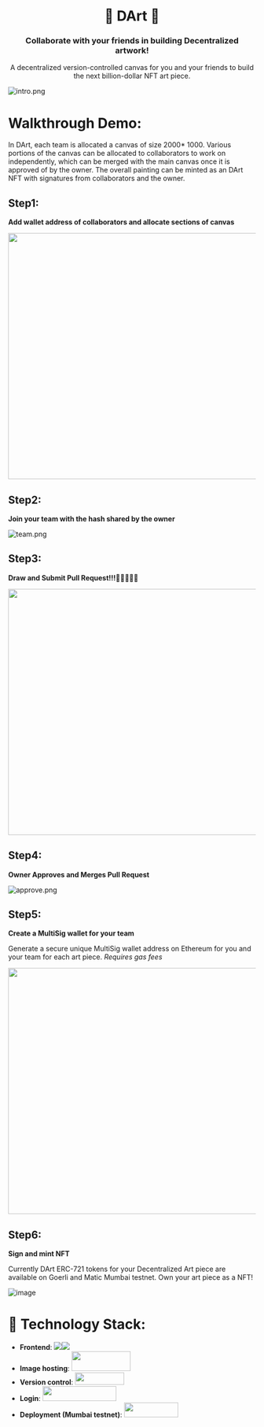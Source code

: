 <p align="center">
 <h1 align="center"> 🎨 DArt 🎯 </h1>
 <h3 align="center"> Collaborate with your friends in building Decentralized artwork! </h3>
 <p align="center"> A decentralized version-controlled canvas for you and your friends to build the next billion-dollar NFT art piece.</p>
 
![intro.png](https://i.postimg.cc/6p4ZXQH5/intro.png)

# Walkthrough Demo:

In DArt, each team is allocated a canvas of size 2000* 1000. Various portions of the canvas can be allocated to collaborators to work on independently, which can be merged with the main canvas once it is approved of by the owner. The overall painting can be minted as an DArt NFT with signatures from collaborators and the owner.

## Step1: 

**Add wallet address of collaborators and allocate sections of canvas**

<img src="https://i.postimg.cc/P5LdVpSK/ezgif-com-gif-maker.gif" height="500" width="2000">

## Step2:

**Join your team with the hash shared by the owner**

![team.png](https://i.postimg.cc/xdvDBKMG/team.png)

## Step3:

**Draw and Submit Pull Request!!!**🎨🎨🎨🎨🎨

<img src="https://i.postimg.cc/1RJgLFKZ/ezgif-com-gif-maker.gif" height="500" width="2000">

## Step4:

**Owner Approves and Merges Pull Request**

![approve.png](https://i.postimg.cc/63TsqFFc/approve.png)

## Step5:

**Create a MultiSig wallet for your team**

Generate a secure unique MultiSig wallet address on Ethereum for you and your team for each art piece. *Requires gas fees*

<img src="https://i.postimg.cc/G2bFjCbP/multisig.gif" height="500" width="2000">

## Step6:

**Sign and mint NFT**

Currently DArt ERC-721 tokens for your Decentralized Art piece are available on Goerli and Matic Mumbai testnet. Own your art piece as a NFT!

![image](https://user-images.githubusercontent.com/42820001/114281125-4167fc00-9a5a-11eb-8126-576a9a52ab6f.png)

# 🚀 Technology Stack:
  
 - **Frontend**: <img src="https://img.shields.io/badge/react%20-%2320232a.svg?&style=for-the-badge&logo=react&logoColor=%2361DAFB"/><img src="https://img.shields.io/badge/material%20ui%20-%230081CB.svg?&style=for-the-badge&logo=material-ui&logoColor=white"/>
 - **Image hosting**: <img src="https://upload.wikimedia.org/wikipedia/commons/c/c2/IPFS_logo.png" height="40" width="120">
 - **Version control**: <img src="https://encrypted-tbn0.gstatic.com/images?q=tbn:ANd9GcQ1bylakjJCguNV77wxjeG3TA_T1ntH0fqMFN8_CcvbAc5Wy4syAR56rxXc3sbYwNfXFg&usqp=CAU" height="25" width="100">
 - **Login**: <img src="https://i.postimg.cc/CMGdN5dV/metamask.png" height="30" width="150">
 - **Deployment (Mumbai testnet)**: <img src="https://i.postimg.cc/HkqVzy0d/matic2.png" height="30" width="110">



